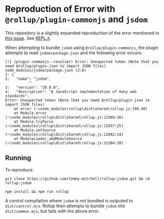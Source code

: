 # Reproduction of Error with `@rollup/plugin-commonjs` and `jsdom`

This repository is a slightly expanded reproduction of the error mentioned in [this issue](https://github.com/rollup/plugins/issues/1247). See [REPL.it](https://replit.com/@tommy-mitchell/rollup-plugin-repro-commonjs?v=1).

When attempting to bundle `jsdom` using `@rollup/plugin-commonjs`, the plugin attempts to read `jsdom/package.json` and the following error occurs:

```text
[!] (plugin commonjs--resolver) Error: Unexpected token (Note that you need @rollup/plugin-json to import JSON files)
node_modules/jsdom/package.json (2:8)
1: {
2:   "name": "jsdom",
           ^
3:   "version": "20.0.0",
4:   "description": "A JavaScript implementation of many web standards",
Error: Unexpected token (Note that you need @rollup/plugin-json to import JSON files)
    at error (~\node_modules\rollup\dist\shared\rollup.js:198:30)
    at Module.error (~\node_modules\rollup\dist\shared\rollup.js:12560:16)
    at Module.tryParse (~\node_modules\rollup\dist\shared\rollup.js:12937:25)
    at Module.setSource (~\node_modules\rollup\dist\shared\rollup.js:12842:24)
    at ModuleLoader.addModuleSource (~\node_modules\rollup\dist\shared\rollup.js:22284:20)
```

## Running

To reproduce:

`git clone https://github.com/tommy-mitchell/rollup-jsdom.git && cd rollup-jsdom`

`npm install && npm run rollup`

A control compilation where `jsdom` is not bundled is outputed to `dist/control.mjs`. Rollup then attempts to bundle `jsdom` into `dist/common.mjs`, but fails with the above error.
